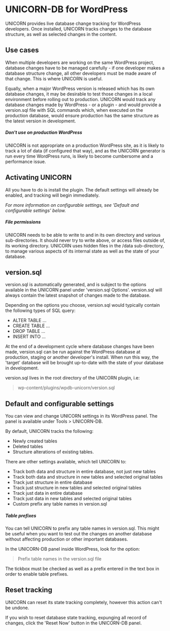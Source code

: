 # UNICORN-DB for WordPress

UNICORN provides live database change tracking for WordPress developers. Once installed, UNICORN tracks changes to the database structure, as well as selected changes in the content.

## Use cases

When multiple developers are working on the same WordPress project, database changes have to be managed carefully - if one developer makes a database structure change, all other developers must be made aware of that change. This is where UNICORN is useful.

Equally, when a major WordPress version is released which has its own database changes, it may be desirable to test those changes in a local environment before rolling out to production. UNICORN would track any database changes made by WordPress - or a plugin - and would provide a version.sql file with SQL commands which, when executed on the production database, would ensure production has the same structure as the latest version in development.

##### Don't use on production WordPress

UNICORN is not appropriate on a production WordPress site, as it is likely to track a lot of data (if configured that way), and as the UNICORN generator is run every time WordPress runs, is likely to become cumbersome and a performance issue.

## Activating UNICORN

All you have to do is install the plugin. The default settings will already be enabled, and tracking will begin immediately.

*For more information on configurable settings, see 'Default and configurable settings' below.*

##### File permissions

UNICORN needs to be able to write to and in its own directory and various sub-directories. It should never try to write above, or access files outside of, its working directory. UNICORN uses hidden files in the /data sub-directory, to manage various aspects of its internal state as well as the state of your database.

## version.sql

version.sql is automatically generated, and is subject to the options available in the UNICORN panel under 'version.sql Options'. version.sql will always contain the latest snapshot of changes made to the database.

Depending on the options you choose, version.sql would typically contain the following types of SQL query:

- ALTER TABLE ...
- CREATE TABLE ...
- DROP TABLE ...
- INSERT INTO ...

At the end of a development cycle where database changes have been made, version.sql can be run against the WordPress database at production, staging or another developer's install. When run this way, the 'target' database will be brought up-to-date with the state of your database in development.

version.sql lives in the root directory of the UNICORN plugin, i.e:

> wp-content/plugins/wpdb-unicorn/version.sql

## Default and configurable settings

You can view and change UNICORN settings in its WordPress panel. The panel is available under Tools > UNICORN-DB.

By default, UNICORN tracks the following:

- Newly created tables
- Deleted tables
- Structure alterations of existing tables.

There are other settings available, which tell UNICORN to:

- Track both data and structure in entire database, not just new tables
- Track both data and structure in new tables and selected original tables
- Track just structure in entire database
- Track just structure in new tables and selected original tables
- Track just data in entire database
- Track just data in new tables and selected original tables
- Custom prefix any table names in version.sql

##### Table prefixes

You can tell UNICORN to prefix any table names in version.sql. This might be useful when you want to test out the changes on another database without affecting production or other important databases.

In the UNICORN-DB panel inside WordPress, look for the option:

> Prefix table names in the version.sql file

The tickbox must be checked as well as a prefix entered in the text box in order to enable table prefixes.

## Reset tracking

UNICORN can reset its state tracking completely, however this action can't be undone.

If you wish to reset database state tracking, expunging all record of changes, click the 'Reset Now' button in the UNICORN-DB panel.

